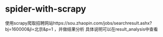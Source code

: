 # spider-with-scrapy
使用scrapy爬取招聘网站https://sou.zhaopin.com/jobs/searchresult.ashx?bj=160000&jl=北京&p=1 ，并做结果分析
具体说明可以在result_analysis中查看

